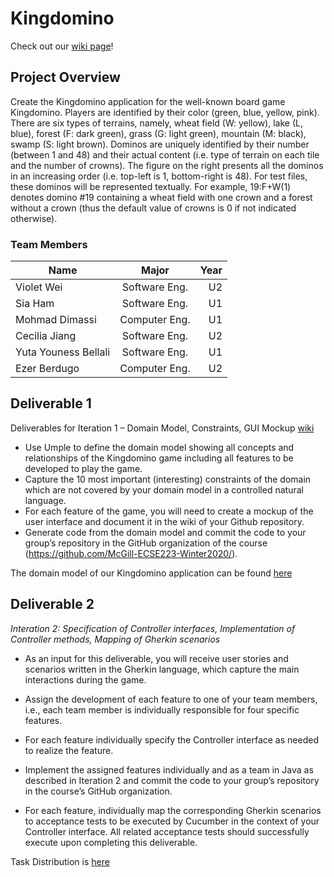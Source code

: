 # Kingdomino

Check out our [wiki page](https://github.com/McGill-ECSE223-Winter2020/ecse223-group-project-04/wiki)!

## Project Overview

Create the Kingdomino application for the well-known board game Kingdomino.
Players are identified by their color (green, blue, yellow, pink).
There are six types of terrains, namely, wheat field (W: yellow), lake (L, blue),
forest (F: dark green), grass (G: light green), mountain (M: black), swamp (S: light brown).
Dominos are uniquely identified by their number (between 1 and 48) and their actual content
(i.e. type of terrain on each tile and the number of crowns).
The figure on the right presents all the dominos in an increasing order (i.e. top-left is 1, bottom-right is 48).
For test files, these dominos will be represented textually.
For example, 19:F+W(1) denotes domino #19 containing a wheat field with one crown and a
forest without a crown (thus the default value of crowns is 0 if not indicated otherwise).

### Team Members

| Name          | Major         | Year  |
| ------------- |:-------------:| -----:|
| Violet Wei    | Software Eng. |  U2   |
| Sia Ham       | Software Eng. |  U1   |
| Mohmad Dimassi| Computer Eng. |  U1   |
| Cecilia Jiang | Software Eng. |  U2   |
| Yuta Youness Bellali | Software Eng.  |  U1   |
| Ezer Berdugo | Computer Eng. |  U2   |

## Deliverable 1

Deliverables for Iteration 1 – Domain Model, Constraints, GUI Mockup [wiki](https://github.com/McGill-ECSE223-Winter2020/ecse223-group-project-04/wiki/Iteration-1)
- Use Umple to define the domain model showing all concepts and relationships of the
Kingdomino game including all features to be developed to play the game.
- Capture the 10 most important (interesting) constraints of the domain which are not covered by
your domain model in a controlled natural language.
- For each feature of the game, you will need to create a mockup of the user interface and
document it in the wiki of your Github repository.
- Generate code from the domain model and commit the code to your group’s repository in the
GitHub organization of the course (https://github.com/McGill-ECSE223-Winter2020/).

The domain model of our Kingdomino application can be found [here](https://github.com/McGill-ECSE223-Winter2020/ecse223-group-project-04/wiki/Domain-Model)

## Deliverable 2

*Interation 2: Specification of Controller interfaces, Implementation of Controller methods, Mapping
of Gherkin scenarios*

- As an input for this deliverable, you will receive user stories and scenarios written in the Gherkin
language, which capture the main interactions during the game.

- Assign the development of each feature to one of your team members, i.e., each team member
is individually responsible for four specific features.

- For each feature individually specify the Controller interface as needed to realize the feature.

- Implement the assigned features individually and as a team in Java as described in Iteration 2 and
commit the code to your group’s repository in the course’s GitHub organization.

- For each feature, individually map the corresponding Gherkin scenarios to acceptance tests to be
executed by Cucumber in the context of your Controller interface. All related acceptance tests
should successfully execute upon completing this deliverable.

Task Distribution is [here]()
